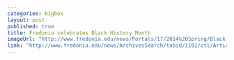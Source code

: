 ```yaml
---
categories: bigbox
layout: post
published: true
title: Fredonia celebrates Black History Month
imageUrl: "http://www.fredonia.edu/news/Portals/17/2014%20Spring/Black-History-Month-for-web.jpg"
link: "http://www.fredonia.edu/news/ArchivesSearch/tabid/1101/ctl/ArticleView/mid/1878/articleId/5182/Black_History_Month_celebrated_during_February.aspx"
---
```



